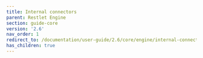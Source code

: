 ```yaml
---
title: Internal connectors
parent: Restlet Engine
section: guide-core
version: '2.6'
nav_order: 1
redirect_to: /documentation/user-guide/2.6/core/engine/internal-connectors/overview
has_children: true
---
```

